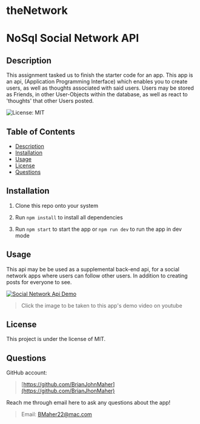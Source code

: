# theNetwork
# NoSql Social Network API

## Description

This assignment tasked us to finish the starter code for an app. 
This app is an api, (Application Programming Interface) which enables you to create users, as well as thoughts associated with said users.
Users may be stored as Friends, in other User-Objects within the database, as well as react to 'thoughts' that other Users posted.

![License: MIT](https://img.shields.io/badge/License-MIT-yellow.svg)

## Table of Contents

- [Description](#description)
- [Installation](#installation)
- [Usage](#usage)
- [License](#license)
- [Questions](#questions)

## Installation

1. Clone this repo onto your system

2. Run `npm install` to install all dependencies

3. Run `npm start` to start the app or `npm run dev` to run the app in dev mode

## Usage

This api may be be used as a supplemental back-end api, for a social network apps where users can follow other users. In addition to creating posts for everyone to see.

[![Social Network Api Demo](https://img.youtube.com/vi/bD1rkG7tg60/sddefault.jpg)](https://youtu.be/bD1rkG7tg60)
>Click the image to be taken to this app's demo video on youtube

## License

This project is under the license of MIT.

## Questions

GitHub account:

>[https://github.com/BrianJohnMaher](https://github.com/BrianJhonMaher)

Reach me through email here to ask any questions about the app!

>Email: [BMaher22@mac.com](mailto:BMaher22@mac.com)
